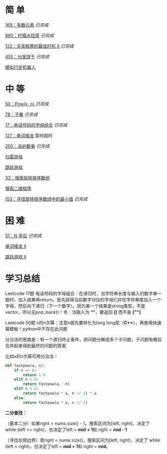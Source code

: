 # 简 单

[169：多数元素](https://github.com/libracjj/AlgorithmQIUZHAO/blob/master/Week_03/Leetcode_169.cpp) 			  *已完成*  			  

[860：柠檬水找零](https://github.com/libracjj/AlgorithmQIUZHAO/blob/master/Week_03/Leetcode_860.cpp) 			  *已完成*  			  

[122：买卖股票的最佳时机 II ](https://leetcode-cn.com/problems/best-time-to-buy-and-sell-stock-ii/description/) 			  *已完成*  			  

[455：分发饼干](https://github.com/libracjj/AlgorithmQIUZHAO/blob/master/Week_03/Leetcode_455.cpp) 			  *已完成*  			  

[模拟行走机器人](https://leetcode-cn.com/problems/walking-robot-simulation/description/)

# 中 等

[50：Pow(x, n) ](https://github.com/libracjj/AlgorithmQIUZHAO/blob/master/Week_03/Leetcode_50.cpp)			  *已完成* 

[78：子集](https://github.com/libracjj/AlgorithmQIUZHAO/blob/master/Week_03/Leetcode_78.cpp)			  *已完成* 

[17：电话号码的字母组合](https://github.com/libracjj/AlgorithmQIUZHAO/blob/master/Week_03/Leetcode_17.cpp) 			  *已完成*  			  

[127：单词接龙](https://leetcode-cn.com/problems/word-ladder/description/)			  暂时超时  			  

[200：岛屿数量](https://github.com/libracjj/AlgorithmQIUZHAO/blob/master/Week_03/Leetcode_200.cpp)			  *已完成*  			  

[扫雷游戏](https://leetcode-cn.com/problems/minesweeper/description/)

[跳跃游戏](https://leetcode-cn.com/problems/jump-game/)

[33：搜索旋转排序数组](https://leetcode-cn.com/problems/search-in-rotated-sorted-array/)

[搜索二维矩阵](https://leetcode-cn.com/problems/search-a-2d-matrix/)

[153：寻找旋转排序数组中的最小值](https://github.com/libracjj/AlgorithmQIUZHAO/blob/master/Week_03/Leetcode_153.cpp)			  *已完成*

# 困 难

[51：N 皇后](https://github.com/libracjj/AlgorithmQIUZHAO/blob/master/Week_03/Leetcode_51.cpp) 			  *已完成*  

[单词接龙 II ](https://leetcode-cn.com/problems/word-ladder-ii/description/)

[跳跃游戏 II ](https://leetcode-cn.com/problems/jump-game-ii/)



# 学习总结

Leetcode 17题 电话号码的字母组合：在递归时，当字符串长度与输入的数字串一致时，加入结果再return。首先获得当前数字对应的字母们并在字符串尾加入一个字母，然后向下递归（下一个数字）。因为某一个结果是string类型，不是vector，所以无pop_back()！令：当输入为 **“”**，要返回 **[]** 而不是 **[""]**      

Leetcode 50题 x的n次幂：注意n首先要转化为long long型（**C++**），再套用快速幂模板！python中不存在此问题      

分治法的思路是：有一个递归终止条件，把问题分解成多个子问题，子问题有解后合并起来得到最终的问题的答案

比如x的n次幂可用分治法：

```python
def fastpow(a, n):
    if n == 0:
        return 1.0
    elif n < 0:
        return fastpow(a, -n)
    elif n % 2:
        return fastpow(a * a, n // 2) * a
    else:
        return fastpow(a * a, n // 2)
```

**二分查找：**

（基本二分）如果right = nums.size() - 1，搜索区间为[left, right]，决定了 while (left <= right)，也决定了left = **mid + 1**和	right = **mid - 1**

（寻找左侧边界）若right = nums.size()，搜索区间为[left, right)，决定了 while (left < right)，也决定了left = **mid + 1**和			 right = **mid**。
